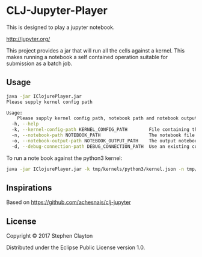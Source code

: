 # CLJ-Jupyter-Player

This is designed to play a jupyter notebook.

http://jupyter.org/

This project provides a jar that will run all the cells against a kernel. This makes running a notebook a self contained operation suitable for submission as a batch job.

## Usage

```bash
java -jar IClojurePlayer.jar
Please supply kernel config path

Usage:
	Please supply kernel config path, notebook path and notebook output path
  -h, --help
  -k, --kernel-config-path KERNEL_CONFIG_PATH        File containing the kernel config
  -n, --notebook-path NOTEBOOK_PATH                  The notebook file
  -o, --notebook-output-path NOTEBOOK_OUTPUT_PATH    The output notebook file
  -d, --debug-connection-path DEBUG_CONNECTION_PATH  Use an existing connection file to connect to an already running kernel
  ```

  To run a note book against the python3 kernel:

  ```bash
  java -jar IClojurePlayer.jar -k tmp/kernels/python3/kernel.json -n tmp/notebooks/02.ipynb -o tmp/notebooks_output/02.ipynb
  ```

## Inspirations

Based on https://github.com/achesnais/clj-jupyter

## License

Copyright © 2017 Stephen Clayton

Distributed under the Eclipse Public License version 1.0.
